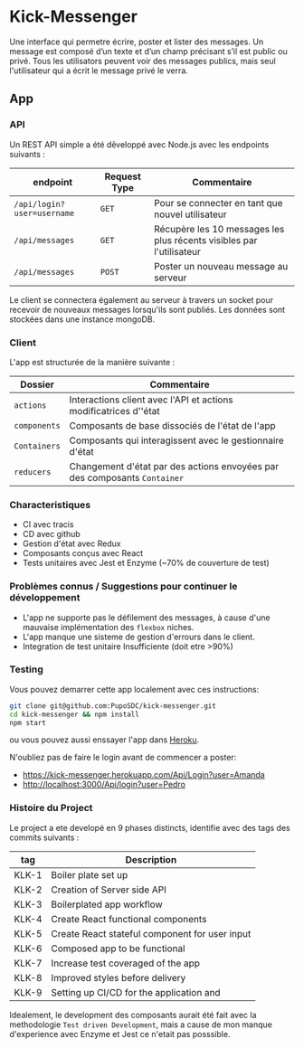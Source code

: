 # Kick-Messenger

Une interface qui permetre écrire, poster et lister des messages.
Un message est composé d’un texte et d’un champ précisant s’il est public ou privé.
Tous les utilisators peuvent voir des messages publics, mais seul l'utilisateur qui a écrit le message privé le verra.

## App

### API

Un REST API simple a été dẽveloppé avec Node.js avec les endpoints suivants :

| endpoint                   | Request Type | Commentaire                                                           |
|----------------------------|--------------|-----------------------------------------------------------------------|
| `/api/login?user=username` | `GET`        | Pour se connecter en tant que nouvel utilisateur                      |
| `/api/messages`            | `GET`        | Récupère les 10 messages les plus récents visibles par  l'utilisateur |
| `/api/messages`            | `POST`       | Poster un nouveau message au serveur                                  |

Le client se connectera également au serveur à travers un socket pour recevoir de nouveaux messages lorsqu'ils sont
publiés. Les données sont stockées dans une instance mongoDB.

### Client

L'app est structurée de la manière suivante :

| Dossier       | Commentaire                                                  |
|---------------|---------------------------------------------------------------------------|
| `actions`     | Interactions client avec l'API et actions modificatrices d''état          |
| `components`  | Composants de base dissociés de l'état de l'app                           |
| `Containers`  | Composants qui interagissent avec le gestionnaire d'état                  |
| `reducers`    | Changement d'état par des actions envoyées par des composants `Container` |


### Characteristiques

- CI avec tracis
- CD avec github
- Gestion d'état avec Redux
- Composants conçus avec React
- Tests unitaires avec Jest et Enzyme (\~70% de couverture de test)

### Problèmes connus / Suggestions pour continuer le développement

- L'app ne supporte pas le défilement des messages, à cause d'une mauvaise implémentation des `flexbox` niches.
- L'app manque une sisteme de gestion d'errours dans le client.
- Integration de test unitaire Insufficiente (doit etre >90%)

### Testing

Vous pouvez demarrer cette app localement avec ces instructions:

```sh
git clone git@github.com:PupoSDC/kick-messenger.git
cd kick-messenger && npm install
npm start
```
ou vous pouvez aussi enssayer l'app dans [Heroku](https://kick-messenger.herokuapp.com/).

N'oubliez pas de faire le login avant de commencer a poster:

- <https://kick-messenger.herokuapp.com/Api/Login?user=Amanda>
- <http://localhost:3000/Api/login?user=Pedro>

### Histoire du Project

Le project a ete developé en 9 phases distincts, identifie avec des tags des commits suivants :

|  tag  | Description                                      |
|-------|--------------------------------------------------|
| KLK-1 | Boiler plate set up                              |
| KLK-2 | Creation of Server side API                      |
| KLK-3 | Boilerplated app workflow                        |
| KLK-4 | Create React functional components               |
| KLK-5 | Create React stateful component for user input   |
| KLK-6 | Composed app to be functional                    |
| KLK-7 | Increase test coveraged of the app               |
| KLK-8 | Improved styles before delivery                  |
| KLK-9 | Setting up CI/CD for the application and         |

Idealement, le development des composants aurait été fait avec la methodologie `Test driven Development`, mais a cause
de mon manque d'experience avec Enzyme et Jest ce n'etait pas posssible.
